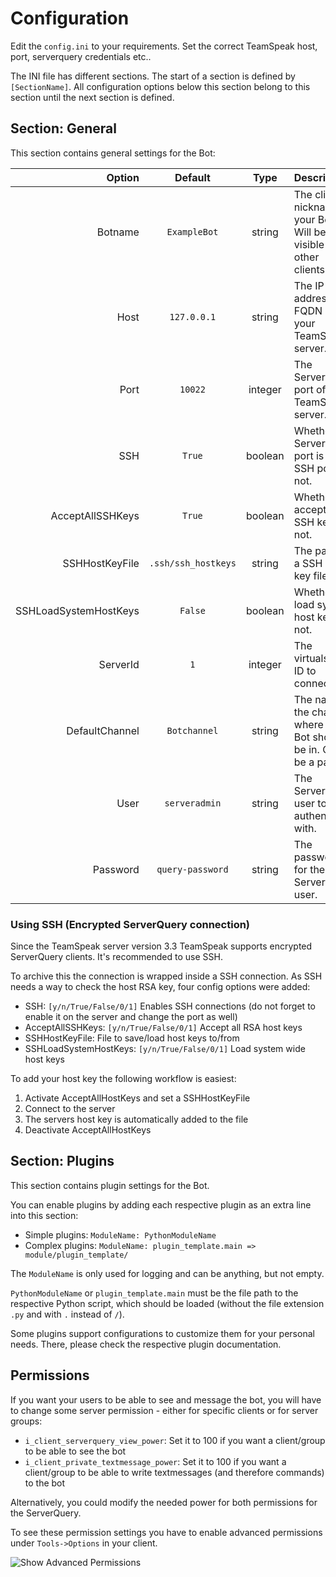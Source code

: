 # Configuration

Edit the `config.ini` to your requirements. Set the correct TeamSpeak host, port, serverquery credentials etc..

The INI file has different sections. The start of a section is defined by `[SectionName]`. All configuration options below this section belong to this section until the next section is defined.

## Section: General

This section contains general settings for the Bot:

| Option | Default | Type    | Description |
| ---:   | :---: | :---: | :--- |
| Botname | `ExampleBot` | string | The client nickname of your Bot. Will be visible to other clients. |
| Host | `127.0.0.1` | string | The IP address or FQDN of your TeamSpeak server. |
| Port | `10022` | integer | The ServerQuery port of your TeamSpeak server. |
| SSH | `True` | boolean | Whether the ServerQuery port is the SSH port or not. |
| AcceptAllSSHKeys | `True` | boolean | Whether to accept any SSH key or not. |
| SSHHostKeyFile | `.ssh/ssh_hostkeys` | string | The path to a SSH host key file. |
| SSHLoadSystemHostKeys | `False` | boolean | Whether to load system host keys or not. |
| ServerId | `1` | integer | The virtualserver ID to connect to. |
| DefaultChannel | `Botchannel` | string | The name of the channel, where the Bot should be in. Can be a pattern. |
| User | `serveradmin` | string | The ServerQuery user to authenticate with. |
| Password | `query-password` | string | The password for the ServerQuery user. |

### Using SSH (Encrypted ServerQuery connection)

Since the TeamSpeak server version 3.3 TeamSpeak supports encrypted ServerQuery clients. It's recommended to use SSH.

To archive this the connection is wrapped inside a SSH connection. As SSH needs a way to check the host RSA
key, four config options were added:

* SSH: `[y/n/True/False/0/1]` Enables SSH connections (do not forget to enable it on the server
and change the port as well)
* AcceptAllSSHKeys: `[y/n/True/False/0/1]` Accept all RSA host keys
* SSHHostKeyFile: File to save/load host keys to/from
* SSHLoadSystemHostKeys: `[y/n/True/False/0/1]` Load system wide host keys

To add your host key the following workflow is easiest:

1. Activate AcceptAllHostKeys and set a SSHHostKeyFile
2. Connect to the server
3. The servers host key is automatically added to the file
4. Deactivate AcceptAllHostKeys

## Section: Plugins

This section contains plugin settings for the Bot.

You can enable plugins by adding each respective plugin as an extra line into this section:

- Simple plugins: `ModuleName: PythonModuleName`
- Complex plugins: `ModuleName: plugin_template.main => module/plugin_template/`

The `ModuleName` is only used for logging and can be anything, but not empty.

`PythonModuleName` or `plugin_template.main` must be the file path to the respective Python script, which should be loaded (without the file extension `.py` and with `.` instead of `/`).

Some plugins support configurations to customize them for your personal needs. There, please check the respective plugin documentation.

## Permissions

If you want your users to be able to see and message the bot, you will have to change some server permission - either for specific clients or for server groups:

- `i_client_serverquery_view_power`: Set it to 100 if you want a client/group to be able to see the bot
- `i_client_private_textmessage_power`: Set it to 100 if you want a client/group to be able to write textmessages (and therefore commands) to the bot

Alternatively, you could modify the needed power for both permissions for the ServerQuery.

To see these permission settings you have to enable advanced permissions under `Tools->Options` in your client.

![Show Advanced Permissions](/images/advanced_permissions.png)
